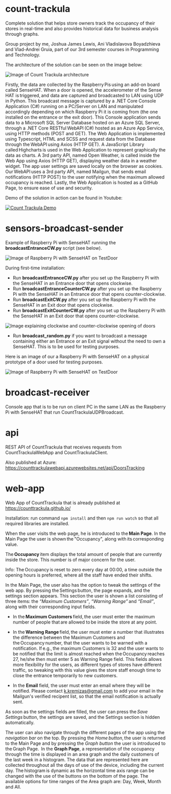 # count-trackula
Complete solution that helps store owners track the occupancy of their stores in real-time and also provides historical data for business analysis through graphs.

Group project by me, Joshua James Lewis, Ani Vladislavova Boyadzhieva and Vlad-Andrei Gruia, part of our 3rd semester courses in Programming and Technology.

The architecture of the solution can be seen on the image below:

![Image of Count Trackula architecture](https://github.com/kkremizas/count-trackula/blob/main/CountTrackulaArchitecture.png)

Firstly, the data are collected by the Raspberry Pis using an add-on board called SenseHAT. When a door is opened, the accelerometer of the Sense HAT is triggered, and data are captured and broadcasted to LAN using UDP in Python. This broadcast message is captured by a .NET Core Console Application (C#) running on a PC/Server on LAN and manipulated accordingly depending on which Raspberry Pi it is coming from (the one installed on the entrance or the exit door). This Console application sends data to a Microsoft SQL Server Database hosted on an Azure SQL Server, through a .NET Core RESTful WebAPI (C#) hosted as an Azure App Service, using HTTP methods (POST and GET). The Web Application is implemented using Typescript, HTML and SCSS and request data from the Database through the WebAPI using Axios (HTTP GET). A JavaScript Library called Highcharts is used in the Web Application to represent graphically the data as charts. A 3rd party API, named Open Weather, is called inside the Web App using Axios (HTTP GET), displaying weather data in a weather widget. The app user settings are saved locally on the browser as cookies. Our WebAPI uses a 3rd party API, named Mailgun, that sends email notifications (HTTP POST) to the user notifying when the maximum allowed occupancy is reached. Lastly, the Web Application is hosted as a GitHub Page, to ensure ease of use and security.

Demo of the solution in action can be found in Youtube:

[![Count Trackula Demo](http://img.youtube.com/vi/pG7h5w99Fus/0.jpg)](https://youtu.be/pG7h5w99Fus "Count Trackula Demo")

# sensors-broadcast-sender

Example of Raspberry Pi with SenseHAT running the **broadcastEntranceCW.py** script (see below).

![Image of Raspberry Pi with SenseHAT on TestDoor](https://github.com/kkremizas/CountTrackulaUDPBroadcast/blob/master/CountTrackulaWorking.gif)


During first-time installation:
- Run **broadcastEntranceCW.py** after you set up the Raspberry Pi with the SenseHAT in an Entrance door that opens clockwise.
- Run **broadcastEntranceCounterCW.py** after you set up the Raspberry Pi with the SenseHAT in an Entrance door that opens counter-clockwise.
- Run **broadcastExitCW.py** after you set up the Raspberry Pi with the SenseHAT in an Exit door that opens clockwise.
- Run **broadcastExitCounterCW.py** after you set up the Raspberry Pi with the SenseHAT in an Exit door that opens counter-clockwise.

![Image explaining clockwise and counter-clockwise opening of doors](https://www.doorfurnituredirect.co.uk/media/wysiwyg//Handing-FAQ/handingdiagram.jpg)

- Run **broadcast_random.py** if you want to broadcast a message containing either an Entrance or an Exit signal without the need to own a SenseHAT. This is to be used for testing purposes.

Here is an image of our a Raspberry Pi with SenseHAT on a physical prototype of a door used for testing purposes.

![Image of Raspberry Pi with SenseHAT on TestDoor](https://github.com/kkremizas/CountTrackulaUDPBroadcast/blob/master/pidoor.jpg)

# broadcast-receiver
Console app that is to be run on client PC in the same LAN as the Raspberry Pi with SenseHAT that run CountTrackulaUDPBroadcast.

# api
REST API of CountTrackula that receives requests from CountTrackulaWebApp and CountTrackulaClient. 

Also published at Azure: https://counttrackulawebapi.azurewebsites.net/api/DoorsTracking

# web-app

Web App of CountTrackula that is already published at https://counttrackula.github.io/

Installation: run command ```npm install``` and then ```npm run watch``` so that all required libraries are installed.

When the user visits the web page, he is introduced to the **Main Page**. In the Main Page the user is shown the "Occupancy", along with its corresponding value.   

The **Occupancy** item displays the total amount of people that are currently inside the store. This number is of major concern for the user.  

Info: The Occupancy is reset to zero every day at 00:00, a time outside the opening hours is preferred, where all the staff have ended their shifts.  

In the Main Page, the user also has the option to tweak the settings of the web app. By pressing the Settings button, the page expands, and the settings section appears. This section the user is shown a list consisting of three items: the *“Maximum Customers”*, *“Warning Range”* and *“Email”*, along with their corresponding input fields.  

- In the **Maximum Customers** field, the user must enter the maximum number of people that are allowed to be inside the store at any point.  

- In the **Warning Range** field, the user must enter a number that illustrates the difference between the Maximum Customers and the Occupancy number, that the user wants to be warned with a notification. If e.g., the maximum Customers is 32 and the user wants to be notified that the limit is almost reached when the Occupancy reaches 27, he/she then must enter 5 as Warning Range field. This fields allows more flexibility for the users, as different types of stores have different traffic, so tweaking with this value gives the store staff enough time to close the entrance temporarily to new customers.  

- In the **Email** field, the user must enter an email where they will be notified. Please contact k.kremizas@gmail.com to add your email in the Mailgun's verified recipent list, so that the email notification is actually sent.

As soon as the settings fields are filled, the user can press the *Save Settings* button, the settings are saved, and the Settings section is hidden automatically.  

The user can also navigate through the different pages of the app using the *navigation bar* on the top. By pressing the *Home button*, the user is returned to the Main Page and by pressing the *Graph button* the user is introduced to the Graph Page. 
In the **Graph Page**, a representation of the occupancy through the time is displayed in an area graph and  the daily customers of the last week in a histogram. The data that are represented here are collected throughout all the days of use of the device, including the current day. The histogram is dynamic as the horizontal time axis range can be changed with the use of the buttons on the bottom of the page. The available options for time ranges of the Area graph are: Day, Week, Month and All.  
